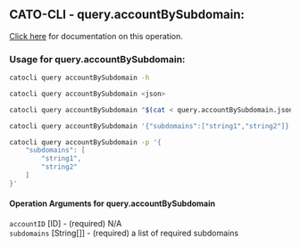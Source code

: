 
## CATO-CLI - query.accountBySubdomain:
[Click here](https://api.catonetworks.com/documentation/#query-query.accountBySubdomain) for documentation on this operation.

### Usage for query.accountBySubdomain:

```bash
catocli query accountBySubdomain -h

catocli query accountBySubdomain <json>

catocli query accountBySubdomain "$(cat < query.accountBySubdomain.json)"

catocli query accountBySubdomain '{"subdomains":["string1","string2"]}'

catocli query accountBySubdomain -p '{
    "subdomains": [
        "string1",
        "string2"
    ]
}'
```

#### Operation Arguments for query.accountBySubdomain ####

`accountID` [ID] - (required) N/A    
`subdomains` [String[]] - (required) a list of required subdomains    
